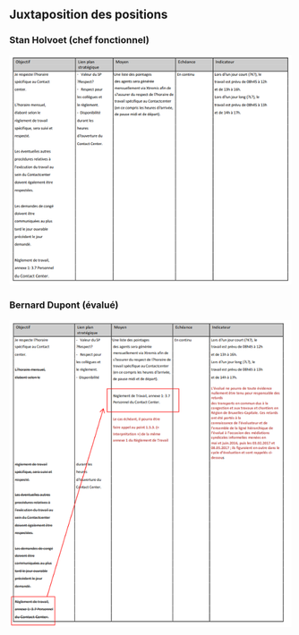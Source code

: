 ## Juxtaposition des positions

### Stan Holvoet (chef fonctionnel)

![](Position_Holvoet.png)

### Bernard Dupont (évalué)

![](Proposition_Dupont.png)

